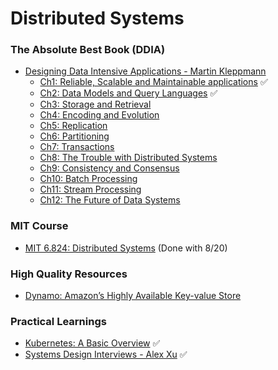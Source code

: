 # Distributed Systems

### The Absolute Best Book (DDIA)
- [Designing Data Intensive Applications - Martin Kleppmann](https://github.com/user-attachments/files/16344190/Designing.Data.Intensive.Applications.pdf)
  - [Ch1: Reliable, Scalable and Maintainable applications](https://github.com/basilysf1709/distributed-systems/tree/main/DDIA/Ch1) ✅
  - [Ch2: Data Models and Query Languages](https://github.com/basilysf1709/distributed-systems/tree/main/DDIA/Ch2) ✅
  - [Ch3: Storage and Retrieval](https://github.com/basilysf1709/distributed-systems/tree/main/DDIA/Ch3)
  - [Ch4: Encoding and Evolution](https://github.com/basilysf1709/distributed-systems/tree/main/DDIA/Ch4)
  - [Ch5: Replication](https://github.com/basilysf1709/distributed-systems/tree/main/DDIA/Ch5)
  - [Ch6: Partitioning](https://github.com/basilysf1709/distributed-systems/tree/main/DDIA/Ch6)
  - [Ch7: Transactions](https://github.com/basilysf1709/distributed-systems/tree/main/DDIA/Ch7)
  - [Ch8: The Trouble with Distributed Systems](https://github.com/basilysf1709/distributed-systems/tree/main/DDIA/Ch8)
  - [Ch9: Consistency and Consensus](https://github.com/basilysf1709/distributed-systems/tree/main/DDIA/Ch9)
  - [Ch10: Batch Processing](https://github.com/basilysf1709/distributed-systems/tree/main/DDIA/Ch10)
  - [Ch11: Stream Processing](https://github.com/basilysf1709/distributed-systems/tree/main/DDIA/Ch11)
  - [Ch12: The Future of Data Systems](https://github.com/basilysf1709/distributed-systems/tree/main/DDIA/Ch12)

### MIT Course
- [MIT 6.824: Distributed Systems](https://www.youtube.com/watch?v=cQP8WApzIQQ&list=PLrw6a1wE39_tb2fErI4-WkMbsvGQk9_UB) (Done with 8/20)

### High Quality Resources
- [Dynamo: Amazon’s Highly Available Key-value Store](https://www.allthingsdistributed.com/files/amazon-dynamo-sosp2007.pdf) 

### Practical Learnings
- [Kubernetes: A Basic Overview](https://www.youtube.com/watch?v=X48VuDVv0do) ✅
- [Systems Design Interviews - Alex Xu](https://github.com/basilysf1709/distributed-systems/tree/main/SYS-DES-XU/Summary) ✅

